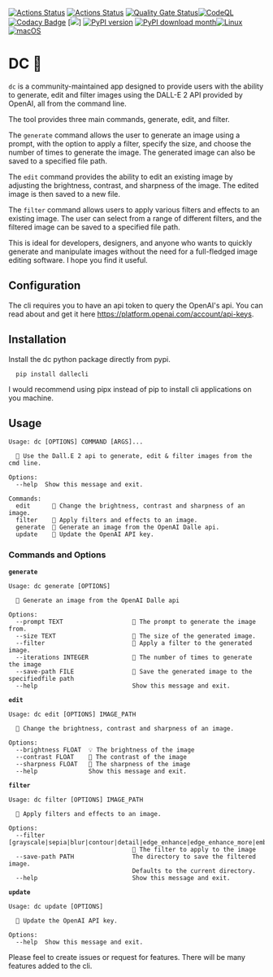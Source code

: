 [![Actions Status](https://github.com/raiyanyahya/dallecli/workflows/Build%20Test/badge.svg)](https://github.com/raiyanyahya/dallecli/actions) [![Actions Status](https://github.com/raiyanyahya/dallecli/workflows/Package%20Release/badge.svg)](https://github.com/raiyanyahya/dallecli/actions) [![Quality Gate Status](https://sonarcloud.io/api/project_badges/measure?project=raiyanyahya_dallecli&metric=alert_status)](https://sonarcloud.io/summary/new_code?id=raiyanyahya_dallecli)[![CodeQL](https://github.com/raiyanyahya/dallecli/workflows/CodeQL/badge.svg)](https://github.com/raiyanyahya/dallecli/actions?query=workflow%3ACodeQL) [![Codacy Badge](https://app.codacy.com/project/badge/Grade/851417bc6ec8405ba244438fe31dae55)](https://www.codacy.com/gh/raiyanyahya/dallecli/dashboard?utm_source=github.com&amp;utm_medium=referral&amp;utm_content=raiyanyahya/dallecli&amp;utm_campaign=Badge_Grade) [![](https://img.shields.io/badge/python-3.6+-blue.svg)] 
[![PyPI version](https://badge.fury.io/py/dallecli.svg)](https://badge.fury.io/py/dallecli) [![PyPI download month](https://img.shields.io/pypi/dm/dallecli.svg)](https://pypi.python.org/pypi/dallecli/)[![Linux](https://svgshare.com/i/Zhy.svg)](https://svgshare.com/i/Zhy.svg)[![macOS](https://svgshare.com/i/ZjP.svg)](https://svgshare.com/i/ZjP.svg)
# DC 💠

`dc` is a community-maintained app designed to provide users with the ability to generate, edit and filter images using the DALL-E 2 API provided by OpenAI, all from the command line.

The tool provides three main commands, generate, edit, and filter.

The `generate` command allows the user to generate an image using a prompt, with the option to apply a filter, specify the size, and choose the number of times to generate the image. The generated image can also be saved to a specified file path.

The `edit` command provides the ability to edit an existing image by adjusting the brightness, contrast, and sharpness of the image. The edited image is then saved to a new file.

The `filter` command allows users to apply various filters and effects to an existing image. The user can select from a range of different filters, and the filtered image can be saved to a specified file path.

This is ideal for developers, designers, and anyone who wants to quickly generate and manipulate images without the need for a full-fledged image editing software. I hope you find it useful.

## Configuration

The cli requires you to have an api token to query the OpenAI's api. You can read about and get it here https://platform.openai.com/account/api-keys.

## Installation

Install the dc python package directly from pypi. 

```console
  pip install dallecli
```
I would recommend using pipx instead of pip to install cli applications on you machine.

## Usage

```console
Usage: dc [OPTIONS] COMMAND [ARGS]...

  💠 Use the Dall.E 2 api to generate, edit & filter images from the cmd line.

Options:
  --help  Show this message and exit.

Commands:
  edit      🎴 Change the brightness, contrast and sharpness of an image.
  filter    🦄 Apply filters and effects to an image.
  generate  🌸 Generate an image from the OpenAI Dalle api.
  update    🔐 Update the OpenAI API key.
```

### Commands and Options

**```generate```**
```console
Usage: dc generate [OPTIONS]

  🌸 Generate an image from the OpenAI Dalle api

Options:
  --prompt TEXT                   💬 The prompt to generate the image from.
  --size TEXT                     📐 The size of the generated image.
  --filter                        🎨 Apply a filter to the generated image.
  --iterations INTEGER            🔄 The number of times to generate the image
  --save-path FILE                💾 Save the generated image to the specifiedfile path
  --help                          Show this message and exit.
```

**```edit```**
```console
Usage: dc edit [OPTIONS] IMAGE_PATH

  🎴 Change the brightness, contrast and sharpness of an image.

Options:
  --brightness FLOAT  💡 The brightness of the image
  --contrast FLOAT    🌈 The contrast of the image
  --sharpness FLOAT   🔪 The sharpness of the image
  --help              Show this message and exit.
```

**```filter```**
```console
Usage: dc filter [OPTIONS] IMAGE_PATH

  🦄 Apply filters and effects to an image.

Options:
  --filter [grayscale|sepia|blur|contour|detail|edge_enhance|edge_enhance_more|emboss|find_edges|sharpen|smooth|smooth_more|outline|posterize|solarize|invert|flip]
                                  🎨 The filter to apply to the image
  --save-path PATH                The directory to save the filtered image.
                                  Defaults to the current directory.
  --help                          Show this message and exit.
```

**```update```**
```console
Usage: dc update [OPTIONS]

  🔐 Update the OpenAI API key.

Options:
  --help  Show this message and exit.
```

Please feel to create issues or request for features. There will be many features added to the cli.
